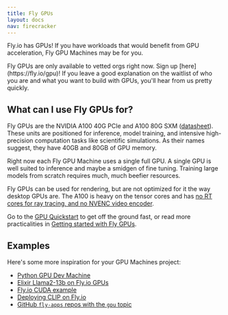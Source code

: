 ```yaml
---
title: Fly GPUs
layout: docs
nav: firecracker
---
```


Fly.io has GPUs! If you have workloads that would benefit from GPU acceleration, Fly GPU Machines may be for you.

<div class="important icon">
Fly GPUs are only available to vetted orgs right now. Sign up [here](https://fly.io/gpu)! If you leave a good explanation on the waitlist of who you are and what you want to build with GPUs, you'll hear from us pretty quickly.
</div>

## What can I use Fly GPUs for?

Fly GPUs are the NVIDIA A100 40G PCIe and A100 80G SXM ([datasheet](https://www.nvidia.com/content/dam/en-zz/Solutions/Data-Center/a100/pdf/nvidia-a100-datasheet-nvidia-us-2188504-web.pdf)). These units are positioned for inference, model training, and intensive high-precision computation tasks like scientific simulations. As their names suggest, they have 40GB and 80GB of GPU memory.

Right now each Fly GPU Machine uses a single full GPU. A single GPU is well suited to inference and maybe a smidgen of fine tuning. Training large models from scratch requires much, much beefier resources.

Fly GPUs can be used for rendering, but are not optimized for it the way desktop GPUs are. The A100 is heavy on the tensor cores and has [no RT cores for ray tracing, and no NVENC video encoder](https://images.nvidia.com/aem-dam/en-zz/Solutions/data-center/nvidia-ampere-architecture-whitepaper.pdf).

Go to the [GPU Quickstart](https://fly.io/docs/gpus/gpu-quickstart/) to get off the ground fast, or read more practicalities in [Getting started with Fly GPUs](/docs/gpus/getting-started-gpus/).

## Examples

Here's some more inspiration for your GPU Machines project:

- [Python GPU Dev Machine](/docs/gpus/python-gpu-example/)
- [Elixir Llama2-13b on Fly.io GPUs](https://gist.github.com/chrismccord/59a5e81f144a4dfb4bf0a8c3f2673131)
- [Fly.io CUDA example](https://gist.github.com/dangra/f8123001fe0f2453a8cd638b89738465)
- [Deploying CLIP on Fly.io](https://gist.github.com/simonw/52c7734e34cac2b26ea1378845674edc)
- [GitHub `fly-apps` repos with the `gpu` topic](https://github.com/orgs/fly-apps/repositories?q=topic%3Agpu)